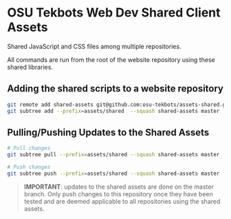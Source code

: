 # OSU Tekbots Web Dev Shared Client Assets
Shared JavaScript and CSS files among multiple repositories.

All commands are run from the root of the website repository using these shared libraries.

## Adding the shared scripts to a website repository

```sh
git remote add shared-assets git@github.com:osu-tekbots/assets-shared.git
git subtree add --prefix=assets/shared  --squash shared-assets master
```

## Pulling/Pushing Updates to the Shared Assets

```sh
# Pull changes
git subtree pull --prefix=assets/shared --squash shared-assets master

# Push changes
git subtree push --prefix=assets/shared --squash shared-assets master
```

> **IMPORTANT**: updates to the shared assets are done on the master branch. Only push changes
> to this repository once they have been tested and are deemed applicable to all repositories
> using the shared assets.
